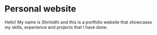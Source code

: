 # Personal website
Hello! My name is Shrinidhi and this is a portfolio website that showcases my skills, experience and projects that I have done.
 
